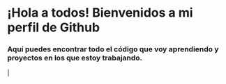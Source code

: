 # ¡Hola a todos! Bienvenidos a mi perfil de Github

### Aquí puedes encontrar todo el código que voy aprendiendo y proyectos en los que estoy trabajando.

|[]([https://interactivadigital.com/uploads/2020/04/mapas-del-mundo-113857.jpg](https://interactivadigital.com/uploads/2020/04/mapas-del-mundo-113857.jpg)https://interactivadigital.com/uploads/2020/04/mapas-del-mundo-113857.jpg)
